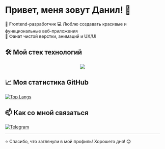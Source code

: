 # Привет, меня зовут Данил! 👋

🚀 Frontend-разработчик
💻 Люблю создавать красивые и функциональные веб-приложения  
🎨 Фанат чистой верстки, анимаций и UX/UI  

## 🛠 Мой стек технологий

<div align="center">
  <img src="https://skillicons.dev/icons?i=html,css,js,ts,react,sass,git,figma,webpack,gulp" />
</div>

## 📈 Моя статистика GitHub

[![Top Langs](https://github-readme-stats.vercel.app/api/top-langs/?username=1Swiftkill1&layout=compact&theme=radical)](https://github.com/1Swiftkill1)


## 📫 Как со мной связаться

[![Telegram](https://img.shields.io/badge/-Telegram-26A5E4?style=flat-square&logo=telegram&logoColor=white)](https://t.me/Swiftkill)  

---

⭐️ Спасибо, что заглянули в мой профиль! Хорошего дня! 😊
